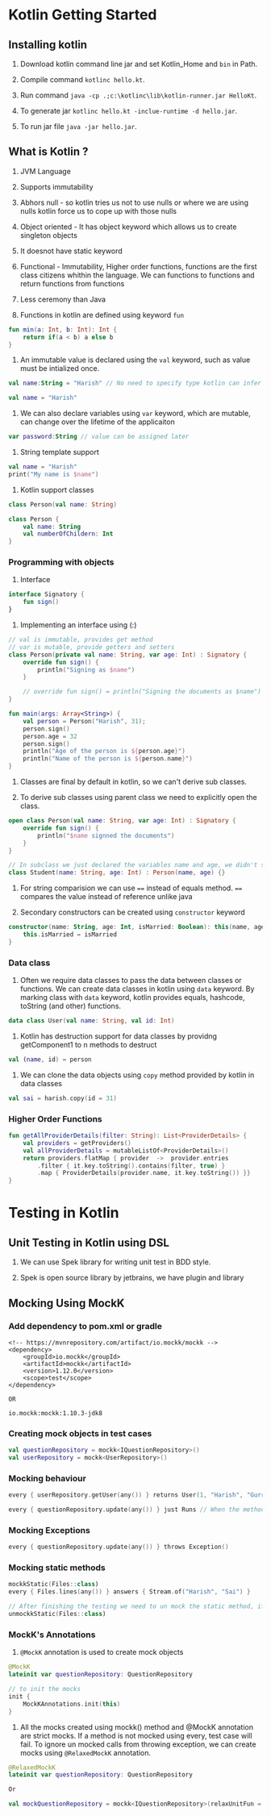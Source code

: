 # Kotlin Getting Started

## Installing kotlin

1. Download kotlin command line jar and set Kotlin_Home and `bin` in Path.

1. Compile command `kotlinc hello.kt`.

1. Run command `java -cp .;c:\kotlinc\lib\kotlin-runner.jar HelloKt`.

1. To generate jar `kotlinc hello.kt -inclue-runtime -d hello.jar`.

1. To run jar file `java -jar hello.jar`.

## What is Kotlin ?

1. JVM Language

1. Supports immutability

1. Abhors null - so kotlin tries us not to use nulls or where we are using nulls kotlin force us to cope up with those nulls

1. Object oriented - It has object keyword which allows us to create singleton objects

1. It doesnot have static keyword

1. Functional - Immutability, Higher order functions, functions are the first class citizens whithin the language. We can functions to functions and return functions from functions

1. Less ceremony than Java

1. Functions in kotlin are defined using keyword `fun`

```kotlin
fun min(a: Int, b: Int): Int {
    return if(a < b) a else b
}
```

1. An immutable value is declared using the `val` keyword, such as value must be intialized once.

```kotlin
val name:String = "Harish" // No need to specify type kotlin can infer the type for the variables declared with val keyword

val name = "Harish"
```

1. We can also declare variables using `var` keyword, which are mutable, can change over the lifetime of the applicaiton

```kotlin
var password:String // value can be assigned later
```

1. String template support

```kotlin
val name = "Harish"
print("My name is $name")
```

1. Kotlin support classes

```kotlin
class Person(val name: String)
```

```kotlin
class Person {
    val name: String
    val numberOfChildern: Int
}
```

### Programming with objects

1. Interface

```kotlin
interface Signatory {
    fun sign()
}
```

1. Implementing an interface using (:)

```kotlin
// val is immutable, provides get method
// var is mutable, provide getters and setters
class Person(private val name: String, var age: Int) : Signatory {
    override fun sign() {
        println("Signing as $name")
    }

    // override fun sign() = println("Signing the documents as $name")
}

fun main(args: Array<String>) {
    val person = Person("Harish", 31);
    person.sign()
    person.age = 32
    person.sign()
    println("Age of the person is ${person.age}")
    println("Name of the person is ${person.name}")
}
```

1. Classes are final by default in kotlin, so we can't derive sub classes.

1. To derive sub classes using parent class we need to explicitly open the class.

```kotlin
open class Person(val name: String, var age: Int) : Signatory {
    override fun sign() {
        println("$name signned the documents")
    }
}

// In subclass we just declared the variables name and age, we didn't specify val or var, if we specify it will hide those properties from base type
class Student(name: String, age: Int) : Person(name, age) {}
```

1. For string comparision we can use `==` instead of equals method. `==` compares the value instead of reference unlike java

1. Secondary constructors can be created using `constructor` keyword

```kotlin
constructor(name: String, age: Int, isMarried: Boolean): this(name, age) {
    this.isMarried = isMarried
}
```

### Data class

1. Often we require data classes to pass the data between classes or functions. We can create data classes in kotlin using `data` keyword. By marking class with `data` keyword, kotlin provides equals, hashcode, toString (and other) functions.

```kotlin
data class User(val name: String, val id: Int)
```

1. Kotlin has destruction support for data classes by providng getComponent1 to n methods to destruct

```kotlin
val (name, id) = person
```

1. We can clone the data objects using `copy` method provided by kotlin in data classes

```kotlin
val sai = harish.copy(id = 31)
```

### Higher Order Functions

```kotlin
fun getAllProviderDetails(filter: String): List<ProviderDetails> {
    val providers = getProviders()
    val allProviderDetails = mutableListOf<ProviderDetails>()
    return providers.flatMap { provider  ->  provider.entries
        .filter { it.key.toString().contains(filter, true) }
        .map { ProviderDetails(provider.name, it.key.toString()) }}
}
```


# Testing in Kotlin

## Unit Testing in Kotlin using DSL

1. We can use Spek library for writing unit test in BDD style.

2. Spek is open source library by jetbrains, we have plugin and library

## Mocking Using MockK

### Add dependency to pom.xml or gradle

```text
<!-- https://mvnrepository.com/artifact/io.mockk/mockk -->
<dependency>
    <groupId>io.mockk</groupId>
    <artifactId>mockk</artifactId>
    <version>1.12.0</version>
    <scope>test</scope>
</dependency>

OR

io.mockk:mockk:1.10.3-jdk8
```

### Creating mock objects in test cases

```kotlin
val questionRepository = mockk<IQuestionRepository>()
val userRepository = mockk<UserRepository>()
```

### Mocking behaviour

```kotlin
every { userRepository.getUser(any()) } returns User(1, "Harish", "Gurram") // When there is a return type

every { questionRepository.update(any()) } just Runs // When the method returns Unit or void
```

### Mocking Exceptions

```kotlin
every { questionRepository.update(any()) } throws Exception()
```

### Mocking static methods

```kotlin
mockkStatic(Files::class)
every { Files.lines(any()) } answers { Stream.of("Harish", "Sai") }

// After finishing the testing we need to un mock the static method, if not mock will be applied for all the test cases
unmockkStatic(Files::class)
```

### MockK's Annotations

1. `@MockK` annotation is used to create mock objects

```kotlin
@MockK
lateinit var questionRepository: QuestionRepository

// to init the mocks
init {
    MockKAnnotations.init(this)
}
```

1. All the mocks created using mockk() method and @MockK annotation are strict mocks. If a method is not mocked using every, test case will fail. To ignore un mocked calls from throwing exception, we can create mocks using `@RelaxedMockK` annotation.

```kotlin
@RelaxedMockK
lateinit var questionRepository: QuestionRepository

Or

val mockQuestionRepository = mockk<IQuestionRepository>(relaxUnitFun = true)
```